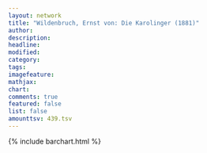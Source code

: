 ```yaml
---
layout: network
title: "Wildenbruch, Ernst von: Die Karolinger (1881)"
author:
description:
headline:
modified:
category:
tags:
imagefeature: 
mathjax: 
chart: 
comments: true
featured: false
list: false
amounttsv: 439.tsv
---
```

{% include barchart.html %}
